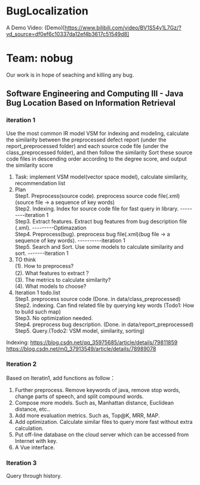 # BugLocalization
A Demo Video: (Demo)[https://www.bilibili.com/video/BV1S54y1L7Gz/?vd_source=df0ef6c10337da12ef4b3617c51549d8]
# Team: nobug

Our work is in hope of seaching and killing any bug.

## Software Engineering and Computing III - Java Bug Location Based on Information Retrieval
### iteration 1
Use the most common IR model VSM for indexing and modeling, calculate the similarity between the preprocessed defect report (under the report_preprocessed folder) and each source code file (under the class_preprocessed folder), and then follow the similarity Sort these source code files in descending order according to the degree score, and output the similarity score
1. Task: implement VSM model(vector space model), calculate similarity, recommendation list
2. Plan  
Step1. Preprocess(source code). preprocess source code file(.xml)(source file -> a sequence of key words)  
Step2. Indexing. Index for source code file for fast query in library. ---------iteration 1\
Step3. Extract features. Extract bug features from bug description file (.xml). ---------Optimazation\
Step4. Preprocess(bug). preprocess bug file(.xml)(bug file -> a sequence of key words). ----------iteration 1\
Step5. Search and Sort. Use some models to calculate similarity and sort. -------Iteration 1
3. TO think  
(1). How to preprocess?  
(2). What features to extract？  
(3). The metrics to calculate similarity?  
(4). What models to choose?
4. Iteration 1 todo.list  
Step1. preprocess source code (Done. in data/class_preprocessed)  
Step2. indexing. Can find related file by querying key words (Todo1: How to build such map)   
Step3. No optimization needed.  
Step4. preprocess bug description. (Done. in data/report_preprocessed)  
Step5. Query.(Todo2: VSM model, similarity, sorting)

Indexing: https://blog.csdn.net/qq_35975685/article/details/79811859
https://blog.csdn.net/m0_37913549/article/details/78989078

### Iteration 2
Based on Iteratin1, add functions as follow：
1. Further preprocess. Remove keywords of java, remove stop words, change parts of speech, and split compound words.
2. Compose more models. Such as, Manhattan distance, Euclidean distance, etc..
3. Add more evaluation metrics. Such as, Top@K, MRR, MAP.
4. Add optimization. Calculate similar files to query more fast without extra calculation.
5. Put off-line database on the cloud server which can be accessed from Internet with key.
6. A Vue interface.

### Iteration 3
Query through history.

